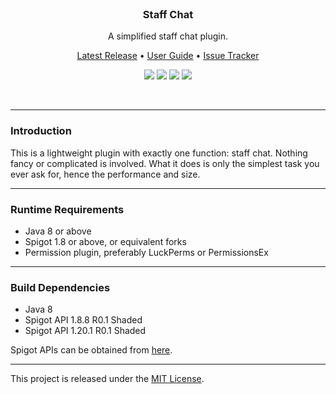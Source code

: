 <br>
<h3 align="center">Staff Chat</h3>
<p align="center">A simplified staff chat plugin.</p>

<p align="center">
    <a href="https://github.com/denniemok/Staff-Chat/releases">Latest Release</a> •
    <a href="https://github.com/denniemok/Staff-Chat/wiki">User Guide</a> •
    <a href="https://github.com/denniemok/Staff-Chat/issues">Issue Tracker</a>
</p>

<p align="center">
    <img src="https://img.shields.io/badge/Version-1.0.3-green"> <img src="https://img.shields.io/badge/Spigot-1.8+-lightgrey"> <img src="https://img.shields.io/badge/License-MIT-blue"> <img src="https://img.shields.io/badge/Language-Java-yellow">
</p><br>

<hr>

### Introduction
This is a lightweight plugin with exactly one function: staff chat. Nothing fancy or complicated is involved. What it does is only the simplest task you ever ask for, hence the performance and size. <br>

<hr>

### Runtime Requirements
- Java 8 or above
- Spigot 1.8 or above, or equivalent forks
- Permission plugin, preferably LuckPerms or PermissionsEx <br>

<hr>

### Build Dependencies
- Java 8
- Spigot API 1.8.8 R0.1 Shaded
- Spigot API 1.20.1 R0.1 Shaded

Spigot APIs can be obtained from [here](https://hub.spigotmc.org/nexus/content/repositories/snapshots/org/spigotmc/spigot-api/).<br>

<hr>

This project is released under the [MIT License](https://opensource.org/license/mit/).